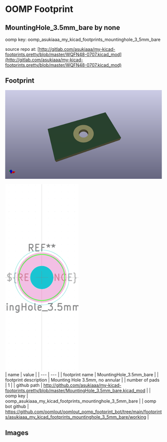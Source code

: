# OOMP Footprint  
## MountingHole_3.5mm_bare  by none  
  
oomp key: oomp_asukiaaa_my_kicad_footprints_mountinghole_3_5mm_bare  
  
source repo at: [http://gitlab.com/asukiaaa/my-kicad-footprints.pretty/blob/master/WQFN48-0707.kicad_mod](http://gitlab.com/asukiaaa/my-kicad-footprints.pretty/blob/master/WQFN48-0707.kicad_mod)  
## Footprint  
  
[![working_kicad_pcb_3d.png](working_kicad_pcb_3d_600.png)](working_kicad_pcb_3d.png)  
  
[![working.png](working_600.png)](working.png)  
| name | value | 
| --- | --- | 
| footprint name | MountingHole_3.5mm_bare | 
| footprint description | Mounting Hole 3.5mm, no annular | 
| number of pads | 1 | 
| github path | http://github.com/asukiaaa/my-kicad-footprints.pretty/blob/master/MountingHole_3.5mm_bare.kicad_mod | 
| oomp key | oomp_asukiaaa_my_kicad_footprints_mountinghole_3_5mm_bare | 
| oomp bot github | https://github.com/oomlout/oomlout_oomp_footprint_bot/tree/main/footprints/asukiaaa_my_kicad_footprints_mountinghole_3_5mm_bare/working | 
## Images  
